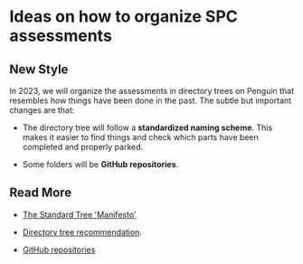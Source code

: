 # Ideas on how to organize SPC assessments

## New Style

In 2023, we will organize the assessments in directory trees on Penguin that
resembles how things have been done in the past. The subtle but important
changes are that:

- The directory tree will follow a **standardized naming scheme**. This makes it
  easier to find things and check which parts have been completed and properly
  parked.

- Some folders will be **GitHub repositories**.

## Read More

* [The Standard Tree 'Manifesto'](manifesto.md)

* [Directory tree recommendation](dir_tree/README.md#recommendation).

* [GitHub repositories](github.md)
